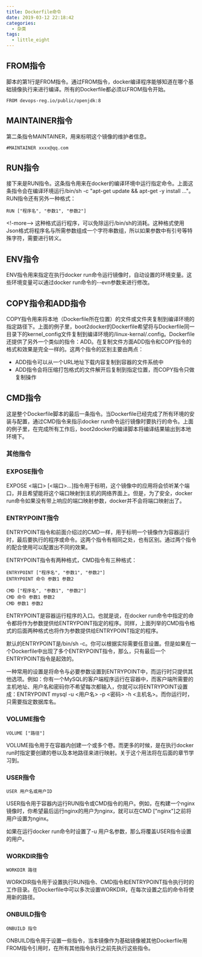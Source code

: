 ```yaml
---
title: Dockerfile命令
date: 2019-03-12 22:18:42
categories: 
  - 杂类
tags: 
  - little_eight
---
```

## FROM指令

脚本的第1行是FROM指令。通过FROM指令，docker编译程序能够知道在哪个基础镜像执行来进行编译。所有的Dockerfile都必须以FROM指令开始。

```
FROM devops-reg.io/public/openjdk:8
```

## MAINTAINER指令

第二条指令MAINTAINER，用来标明这个镜像的维护者信息。

```
#MAINTAINER xxxx@qq.com
```

## RUN指令
接下来是RUN指令。这条指令用来在docker的编译环境中运行指定命令。上面这条指令会在编译环境运行/bin/sh -c "apt-get update && apt-get -y install ..."。RUN指令还有另外一种格式：
```
RUN ["程序名", "参数1", "参数2"]
```
<!-more-->
这种格式运行程序，可以免除运行/bin/sh的消耗。这种格式使用Json格式将程序名与所需参数组成一个字符串数组，所以如果参数中有引号等特殊字符，需要进行转义。

## ENV指令
ENV指令用来指定在执行docker run命令运行镜像时，自动设置的环境变量。这些环境变量可以通过docker run命令的--evn参数来进行修改。

## COPY指令和ADD指令

COPY指令用来将本地（Dockerfile所在位置）的文件或文件夹复制到编译环境的指定路径下。上面的例子里，boot2docker的Dockerfile希望将与Dockerfile同一目录下的kernel_config文件复制到编译环境的/linux-kernal/.config。Dockerfile还提供了另外一个类似的指令：ADD。在复制文件方面ADD指令和COPY指令的格式和效果是完全一样的。这两个指令的区别主要由两点：

* ADD指令可以从一个URL地址下载内容复制到容器的文件系统中
* ADD指令会将压缩打包格式的文件解开后复制到指定位置，而COPY指令只做复制操作

## CMD指令

这是整个Dockerfile脚本的最后一条指令。当Dockerfile已经完成了所有环境的安装与配置，通过CMD指令来指示docker run命令运行镜像时要执行的命令。上面的例子里，在完成所有工作后，boot2docker的编译脚本将编译结果输出到本地环境下。

### 其他指令

### EXPOSE指令

EXPOSE <端口> [<端口>...]指令用于标明，这个镜像中的应用将会侦听某个端口，并且希望能将这个端口映射到主机的网络界面上。但是，为了安全，docker run命令如果没有带上响应的端口映射参数，docker并不会将端口映射出了。

### ENTRYPOINT指令

ENTRYPOINT指令和前面介绍过的CMD一样，用于标明一个镜像作为容器运行时，最后要执行的程序或命令。这两个指令有相同之处，也有区别。通过两个指令的配合使用可以配置出不同的效果。

ENTRYPOINT指令有两种格式，CMD指令有三种格式：
```
ENTRYPOINT ["程序名", "参数1", "参数2"]
ENTRYPOINT 命令 参数1 参数2

CMD ["程序名", "参数1", "参数2"]
CMD 命令 参数1 参数2
CMD 参数1 参数2
```

ENTRYPOINT是容器运行程序的入口。也就是说，在docker run命令中指定的命令都将作为参数提供给ENTRYPOINT指定的程序。同样，上面列举的CMD指令格式的后面两种格式也将作为参数提供给ENTRYPOINT指定的程序。

默认的ENTRYPOINT是/bin/sh -c。你可以根据实际需要任意设置。但是如果在一个Dockerfile中出现了多个ENTRYPOINT指令，那么，只有最后一个ENTRYPOINT指令是起效的。

一种常用的设置是将命令与必要参数设置到ENTRYPOINT中，而运行时只提供其他选项。例如：你有一个MySQL的客户端程序运行在容器中，而客户端所需要的主机地址、用户名和密码你不希望每次都输入，你就可以将ENTRYPOINT设置成：ENTRYPOINT mysql -u <用户名> -p <密码> -h <主机名>。而你运行时，只需要指定数据库名。

### VOLUME指令
```
VOLUME ["路径"]
```
VOLUME指令用于在容器内创建一个或多个卷。而更多的时候，是在执行docker run时指定要创建的卷以及本地路径来进行映射。关于这个用法将在后面的章节学习到。

### USER指令

```
USER 用户名或用户ID
```
USER指令用于容器内运行RUN指令或CMD指令的用户。例如，在构建一个nginx镜像时，你希望最后运行nginx的用户为nginx，就可以在CMD ["nginx"]之前将用户设置为nginx。

如果在运行docker run命令时设置了-u 用户名参数，那么将覆盖USER指令设置的用户。

### WORKDIR指令
```
WORKDIR 路径
```
WORKDIR指令用于设置执行RUN指令、CMD指令和ENTRYPOINT指令执行时的工作目录。在Dockerfile中可以多次设置WORKDIR，在每次设置之后的命令将使用新的路径。

### ONBUILD指令
```
ONBUILD 指令
```
ONBUILD指令用于设置一些指令，当本镜像作为基础镜像被其他Dockerfile用FROM指令引用时，在所有其他指令执行之前先执行这些指令。